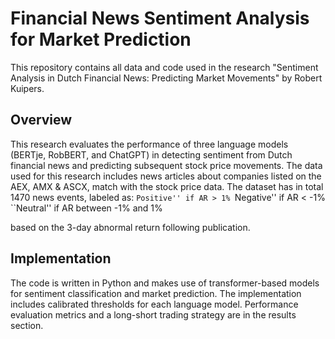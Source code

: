 # Financial News Sentiment Analysis for Market Prediction

This repository contains all data and code used in the research "Sentiment Analysis in Dutch Financial News: Predicting Market Movements" by Robert Kuipers.

## Overview

This research evaluates the performance of three language models (BERTje, RobBERT, and ChatGPT) in detecting sentiment from Dutch financial news and predicting subsequent stock price movements. The data used for this research includes news articles about companies listed on the AEX, AMX & ASCX, match with the stock price data. The dataset has in total 1470 news events, labeled as:
``Positive'' if AR > 1%
``Negative'' if AR < -1%
``Neutral'' if AR between -1% and 1%

based on the 3-day abnormal return following publication.

## Implementation

The code is written in Python and makes use of transformer-based models for sentiment classification and market prediction. The implementation includes calibrated thresholds for each language model. Performance evaluation metrics and a long-short trading strategy are in the results section. 
